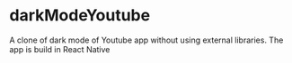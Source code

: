 # darkModeYoutube
A clone of dark mode of Youtube app without using external libraries. The app is build in React Native
